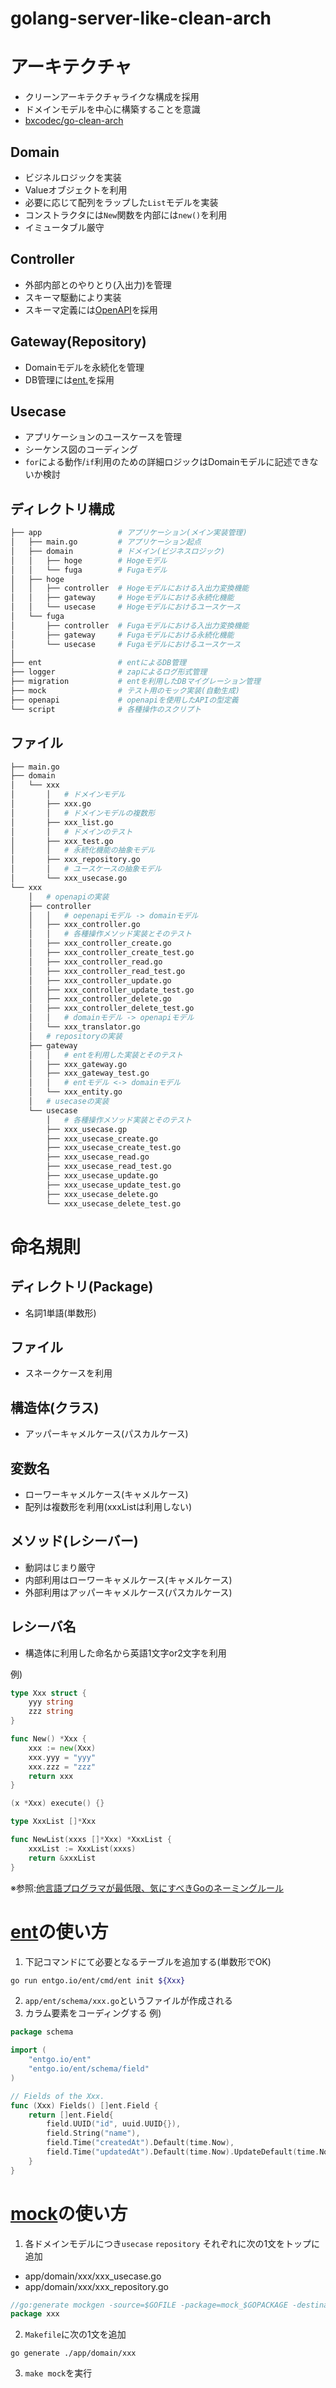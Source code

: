 # golang-server-like-clean-arch

# アーキテクチャ
- クリーンアーキテクチャライクな構成を採用
- ドメインモデルを中心に構築することを意識
- [bxcodec/go-clean-arch](https://github.com/bxcodec/go-clean-arch)

## Domain
- ビジネルロジックを実装
- Valueオブジェクトを利用
- 必要に応じて配列をラップした`List`モデルを実装
- コンストラクタには`New`関数を内部には`new()`を利用
- イミュータブル厳守

## Controller
- 外部内部とのやりとり(入出力)を管理
- スキーマ駆動により実装
- スキーマ定義には[OpenAPI](https://swagger.io/)を採用

## Gateway(Repository)
- Domainモデルを永続化を管理
- DB管理には[ent.](https://entgo.io/)を採用

## Usecase
- アプリケーションのユースケースを管理
- シーケンス図のコーディング
- `for`による動作/`if`利用のための詳細ロジックはDomainモデルに記述できないか検討

## ディレクトリ構成
```bash
├── app                 # アプリケーション(メイン実装管理)
│   ├── main.go         # アプリケーション起点
│   ├── domain          # ドメイン(ビジネスロジック)
│   │   ├── hoge        # Hogeモデル
│   │   └── fuga        # Fugaモデル
│   ├── hoge
│   │   ├── controller  # Hogeモデルにおける入出力変換機能
│   │   ├── gateway     # Hogeモデルにおける永続化機能
│   │   └── usecase     # Hogeモデルにおけるユースケース
│   └── fuga
│       ├── controller  # Fugaモデルにおける入出力変換機能
│       ├── gateway     # Fugaモデルにおける永続化機能
│       └── usecase     # Fugaモデルにおけるユースケース
│
├── ent                 # entによるDB管理
├── logger              # zapによるログ形式管理
├── migration           # entを利用したDBマイグレーション管理
├── mock                # テスト用のモック実装(自動生成)
├── openapi             # openapiを使用したAPIの型定義
└── script              # 各種操作のスクリプト
```

## ファイル
```bash
├── main.go
├── domain
│   └── xxx
│       │   # ドメインモデル
│       ├── xxx.go
│       │   # ドメインモデルの複数形
│       ├── xxx_list.go
│       │   # ドメインのテスト
│       ├── xxx_test.go
│       │   # 永続化機能の抽象モデル
│       ├── xxx_repository.go
│       │   # ユースケースの抽象モデル
│       └── xxx_usecase.go
└── xxx
    │   # openapiの実装
    ├── controller
    │   │   # oepenapiモデル -> domainモデル
    │   ├── xxx_controller.go
    │   │   # 各種操作メソッド実装とそのテスト
    │   ├── xxx_controller_create.go
    │   ├── xxx_controller_create_test.go
    │   ├── xxx_controller_read.go
    │   ├── xxx_controller_read_test.go
    │   ├── xxx_controller_update.go
    │   ├── xxx_controller_update_test.go
    │   ├── xxx_controller_delete.go
    │   ├── xxx_controller_delete_test.go
    │   │   # domainモデル -> openapiモデル
    │   └── xxx_translator.go
    │   # repositoryの実装
    ├── gateway
    │   │   # entを利用した実装とそのテスト
    │   ├── xxx_gateway.go
    │   ├── xxx_gateway_test.go
    │   │   # entモデル <-> domainモデル
    │   └── xxx_entity.go
    │   # usecaseの実装
    └── usecase
        │   # 各種操作メソッド実装とそのテスト
        ├── xxx_usecase.gp
        ├── xxx_usecase_create.go
        ├── xxx_usecase_create_test.go
        ├── xxx_usecase_read.go
        ├── xxx_usecase_read_test.go
        ├── xxx_usecase_update.go
        ├── xxx_usecase_update_test.go
        ├── xxx_usecase_delete.go
        └── xxx_usecase_delete_test.go
```

# 命名規則
## ディレクトリ(Package)
- 名詞1単語(単数形)
## ファイル
- スネークケースを利用
## 構造体(クラス)
- アッパーキャメルケース(パスカルケース)
## 変数名
- ローワーキャメルケース(キャメルケース)
- 配列は複数形を利用(xxxListは利用しない)
## メソッド(レシーバー)
- 動詞はじまり厳守
- 内部利用はローワーキャメルケース(キャメルケース)
- 外部利用はアッパーキャメルケース(パスカルケース)

## レシーバ名
- 構造体に利用した命名から英語1文字or2文字を利用

例)
```go
type Xxx struct {
    yyy string
    zzz string
}

func New() *Xxx {
    xxx := new(Xxx)
    xxx.yyy = "yyy"
    xxx.zzz = "zzz"
    return xxx
}

(x *Xxx) execute() {}

type XxxList []*Xxx

func NewList(xxxs []*Xxx) *XxxList {
    xxxList := XxxList(xxxs)
    return &xxxList
}
```
※参照:[他言語プログラマが最低限、気にすべきGoのネーミングルール](https://zenn.dev/keitakn/articles/go-naming-rules)

# [ent](https://entgo.io/)の使い方
1. 下記コマンドにて必要となるテーブルを追加する(単数形でOK)
```bash
go run entgo.io/ent/cmd/ent init ${Xxx}
```
2. `app/ent/schema/xxx.go`というファイルが作成される
3. カラム要素をコーディングする
例)
```go
package schema

import (
    "entgo.io/ent"
    "entgo.io/ent/schema/field"
)

// Fields of the Xxx.
func (Xxx) Fields() []ent.Field {
    return []ent.Field{
        field.UUID("id", uuid.UUID{}),
		field.String("name"),
		field.Time("createdAt").Default(time.Now),
		field.Time("updatedAt").Default(time.Now).UpdateDefault(time.Now),
    }
}
```

# [mock](https://github.com/golang/mock)の使い方
1. 各ドメインモデルにつき`usecase` `repository` それぞれに次の1文をトップに追加
- app/domain/xxx/xxx_usecase.go
- app/domain/xxx/xxx_repository.go
```go
//go:generate mockgen -source=$GOFILE -package=mock_$GOPACKAGE -destination=../../../mock/$GOPACKAGE/$GOFILE
package xxx
```
2. `Makefile`に次の1文を追加
```
go generate ./app/domain/xxx
```
3. `make mock`を実行
